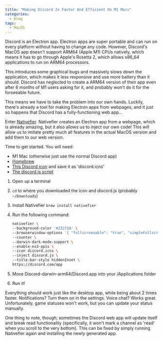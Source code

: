 ```yaml
---
title: "Making Discord 2x Faster And Efficient On M1 Macs"
categories:
  - blog
tags:
  - MacOS
---
```

Discord is an Electron app. Electron apps are super portable and can run on every platform without having to change any code. However, Discord's MacOS app doesn't support ARM64 (Apple M1) CPUs natively, which means it has to go through Apple's Rosetta 2, which allows x86_64 applications to run on ARM64 processors.

This introduces some graphical bugs and massively slows down the application, which makes it less responsive and use more battery than it should. Discord has neglected to create a ARM64 version of their app even after 6 months of M1 users asking for it, and probably won't do it for the forseeable future.

This means we have to take the problem into our own hands. Luckily, there's already a tool for making Electron apps from webpages, and it just so happens that Discord has a fully-functioning web app...

Enter [Nativefier](https://github.com/nativefier/nativefier). Nativefier creates an Electron app from a webpage, which is already amazing, but it also allows us to inject our own code! This will allow us to imitate pretty much all features in the actual MacOS version and add them to our web version.

Time to get started. You will need:

- M1 Mac (otherwise just use the normal Discord app)
- [Homebrew](https://brew.sh)
- [This Discord icon](https://media.macosicons.com/parse/files/macOSicons/8bd2d46228e7ecc74e67901948a8df93_Discord.icns) and save it as 'discord.icns'
- [The discord.js script](https://gist.github.com/Randomblock1/b8cd3948ce0b4688b874f2643a2a6941)

1. Open up a terminal

2. `cd` to where you downloaded the icon and discord.js (probably `~/Downloads`)

3. Install Nativefier
  `brew install nativefier`

4. Run the following command:

    ```bash
    nativefier \
    --background-color '#23272A' \
    --browserwindow-options '{ "fullscreenable": "true", "simpleFullscreen": "false" }' \
    --counter \
    --darwin-dark-mode-support \
    --enable-es3-apis \
    --icon discord.icns \
    --inject discord.js \
    --title-bar-style hiddenInset \
    https://discord.com/app
    ```

5. Move Discord-darwin-arm64/Discord.app into your /Applications folder

6. Run it!

Everything should work just like the desktop app, while being about 2 times faster. Notifications? Turn them on in the settings. Voice chat? Works great. Unfortunately, game statuses won't work, but you can update your status manually.

One thing to note, though; sometimes the Discord web app will update itself and break read functionality (specifically, it won't mark a channel as 'read' when you scroll to the very bottom). This can be fixed by simply running Nativefier again and installing the newly generated app.
